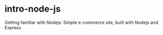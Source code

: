 # intro-node-js
Getting familiar with Nodejs: 
Simple e-commerce site, built with Nodejs and Express.
